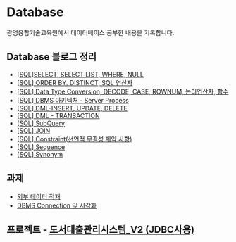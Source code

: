 
# Database
광명융합기술교육원에서 데이터베이스 공부한 내용을 기록합니다.

## Database 블로그 정리
* [[SQL]SELECT, SELECT LIST, WHERE, NULL](https://keydi.tistory.com/123)
* [[SQL] ORDER BY, DISTINCT, SQL 연산자](https://keydi.tistory.com/124)
* [[SQL] Data Type Conversion, DECODE, CASE, ROWNUM, 논리연산자, 함수](https://keydi.tistory.com/125)
* [[SQL] DBMS 아키텍처 - Server Process](https://keydi.tistory.com/126)
* [[SQL] DML-INSERT, UPDATE, DELETE](https://keydi.tistory.com/127)
* [[SQL] DML - TRANSACTION](https://keydi.tistory.com/128)
* [[SQL] SubQuery](https://keydi.tistory.com/129)
* [[SQL] JOIN](https://keydi.tistory.com/130)
* [[SQL] Constraint(선언적 무결성 제약 사항)](https://keydi.tistory.com/131)
* [[SQL] Sequence](https://keydi.tistory.com/132)
* [[SQL] Synonym](https://keydi.tistory.com/133)

## 과제
* [외부 데이터 적재](https://github.com/pkd98/Poly-tech/tree/master/Database/%EC%A3%BC%EB%A7%90%EA%B3%BC%EC%A0%9C/01)
* [DBMS Connection 및 시각화](https://github.com/pkd98/Poly-tech/tree/master/Database/%EC%A3%BC%EB%A7%90%EA%B3%BC%EC%A0%9C/02)

## 프로젝트 - [도서대출관리시스템_V2 (JDBC사용)](https://github.com/pkd98/Poly-tech/tree/master/Database/practice/%5B%EC%B5%9C%EC%A2%85%EA%B3%BC%EC%A0%9C%5D%EB%8F%84%EC%84%9C%EB%8C%80%EC%B6%9C%EA%B4%80%EB%A6%AC%EC%8B%9C%EC%8A%A4%ED%85%9C-V2)
